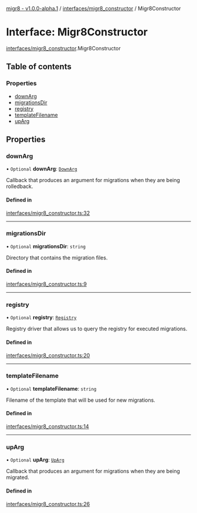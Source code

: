 [migr8 - v1.0.0-alpha.1](../README.md) / [interfaces/migr8_constructor](../modules/interfaces_migr8_constructor.md) / Migr8Constructor

# Interface: Migr8Constructor

[interfaces/migr8_constructor](../modules/interfaces_migr8_constructor.md).Migr8Constructor

## Table of contents

### Properties

- [downArg](interfaces_migr8_constructor.Migr8Constructor.md#downarg)
- [migrationsDir](interfaces_migr8_constructor.Migr8Constructor.md#migrationsdir)
- [registry](interfaces_migr8_constructor.Migr8Constructor.md#registry)
- [templateFilename](interfaces_migr8_constructor.Migr8Constructor.md#templatefilename)
- [upArg](interfaces_migr8_constructor.Migr8Constructor.md#uparg)

## Properties

### downArg

• `Optional` **downArg**: [`DownArg`](interfaces_down_arg.DownArg.md)

Callback that produces an argument for migrations when they are being
rolledback.

#### Defined in

[interfaces/migr8_constructor.ts:32](https://github.com/prasadrajandran/migr8/blob/cdd896d/src/interfaces/migr8_constructor.ts#L32)

---

### migrationsDir

• `Optional` **migrationsDir**: `string`

Directory that contains the migration files.

#### Defined in

[interfaces/migr8_constructor.ts:9](https://github.com/prasadrajandran/migr8/blob/cdd896d/src/interfaces/migr8_constructor.ts#L9)

---

### registry

• `Optional` **registry**: [`Registry`](interfaces_registry.Registry.md)

Registry driver that allows us to query the registry for executed
migrations.

#### Defined in

[interfaces/migr8_constructor.ts:20](https://github.com/prasadrajandran/migr8/blob/cdd896d/src/interfaces/migr8_constructor.ts#L20)

---

### templateFilename

• `Optional` **templateFilename**: `string`

Filename of the template that will be used for new migrations.

#### Defined in

[interfaces/migr8_constructor.ts:14](https://github.com/prasadrajandran/migr8/blob/cdd896d/src/interfaces/migr8_constructor.ts#L14)

---

### upArg

• `Optional` **upArg**: [`UpArg`](interfaces_up_arg.UpArg.md)

Callback that produces an argument for migrations when they are being
migrated.

#### Defined in

[interfaces/migr8_constructor.ts:26](https://github.com/prasadrajandran/migr8/blob/cdd896d/src/interfaces/migr8_constructor.ts#L26)
